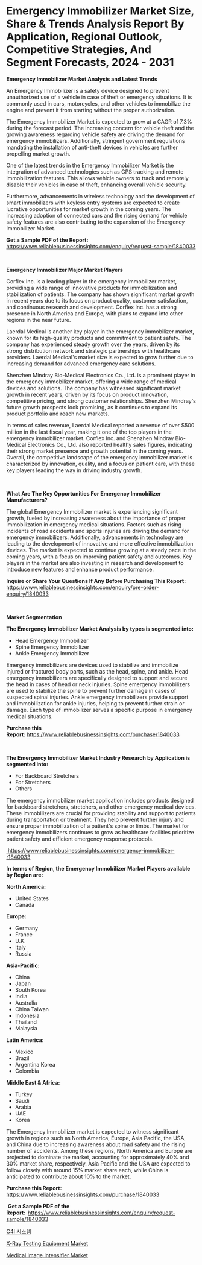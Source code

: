 <p><h1>Emergency Immobilizer Market Size, Share & Trends Analysis Report By Application, Regional Outlook, Competitive Strategies, And Segment Forecasts, 2024 - 2031</h1></p><p><strong>Emergency Immobilizer Market Analysis and Latest Trends</strong></p>
<p><p>An Emergency Immobilizer is a safety device designed to prevent unauthorized use of a vehicle in case of theft or emergency situations. It is commonly used in cars, motorcycles, and other vehicles to immobilize the engine and prevent it from starting without the proper authorization.</p><p>The Emergency Immobilizer Market is expected to grow at a CAGR of 7.3% during the forecast period. The increasing concern for vehicle theft and the growing awareness regarding vehicle safety are driving the demand for emergency immobilizers. Additionally, stringent government regulations mandating the installation of anti-theft devices in vehicles are further propelling market growth.</p><p>One of the latest trends in the Emergency Immobilizer Market is the integration of advanced technologies such as GPS tracking and remote immobilization features. This allows vehicle owners to track and remotely disable their vehicles in case of theft, enhancing overall vehicle security.</p><p>Furthermore, advancements in wireless technology and the development of smart immobilizers with keyless entry systems are expected to create lucrative opportunities for market growth in the coming years. The increasing adoption of connected cars and the rising demand for vehicle safety features are also contributing to the expansion of the Emergency Immobilizer Market.</p></p>
<p><strong>Get a Sample PDF of the Report:&nbsp;</strong> <a href="https://www.reliablebusinessinsights.com/enquiry/request-sample/1840033">https://www.reliablebusinessinsights.com/enquiry/request-sample/1840033</a></p>
<p>&nbsp;</p>
<p><strong>Emergency Immobilizer Major Market Players</strong></p>
<p><p>Corflex Inc. is a leading player in the emergency immobilizer market, providing a wide range of innovative products for immobilization and stabilization of patients. The company has shown significant market growth in recent years due to its focus on product quality, customer satisfaction, and continuous research and development. Corflex Inc. has a strong presence in North America and Europe, with plans to expand into other regions in the near future.</p><p>Laerdal Medical is another key player in the emergency immobilizer market, known for its high-quality products and commitment to patient safety. The company has experienced steady growth over the years, driven by its strong distribution network and strategic partnerships with healthcare providers. Laerdal Medical's market size is expected to grow further due to increasing demand for advanced emergency care solutions.</p><p>Shenzhen Mindray Bio-Medical Electronics Co., Ltd. is a prominent player in the emergency immobilizer market, offering a wide range of medical devices and solutions. The company has witnessed significant market growth in recent years, driven by its focus on product innovation, competitive pricing, and strong customer relationships. Shenzhen Mindray's future growth prospects look promising, as it continues to expand its product portfolio and reach new markets.</p><p>In terms of sales revenue, Laerdal Medical reported a revenue of over $500 million in the last fiscal year, making it one of the top players in the emergency immobilizer market. Corflex Inc. and Shenzhen Mindray Bio-Medical Electronics Co., Ltd. also reported healthy sales figures, indicating their strong market presence and growth potential in the coming years. Overall, the competitive landscape of the emergency immobilizer market is characterized by innovation, quality, and a focus on patient care, with these key players leading the way in driving industry growth.</p></p>
<p>&nbsp;</p>
<p><strong>What Are The Key Opportunities For Emergency Immobilizer Manufacturers?</strong></p>
<p><p>The global Emergency Immobilizer market is experiencing significant growth, fueled by increasing awareness about the importance of proper immobilization in emergency medical situations. Factors such as rising incidents of road accidents and sports injuries are driving the demand for emergency immobilizers. Additionally, advancements in technology are leading to the development of innovative and more effective immobilization devices. The market is expected to continue growing at a steady pace in the coming years, with a focus on improving patient safety and outcomes. Key players in the market are also investing in research and development to introduce new features and enhance product performance.</p></p>
<p><strong>Inquire or Share Your Questions If Any Before Purchasing This Report:</strong> <a href="https://www.reliablebusinessinsights.com/enquiry/pre-order-enquiry/1840033">https://www.reliablebusinessinsights.com/enquiry/pre-order-enquiry/1840033</a></p>
<p>&nbsp;</p>
<p><strong>Market Segmentation</strong></p>
<p><strong>The Emergency Immobilizer Market Analysis by types is segmented into:</strong></p>
<p><ul><li>Head Emergency Immobilizer</li><li>Spine Emergency Immobilizer</li><li>Ankle Emergency Immobilizer</li></ul></p>
<p><p>Emergency immobilizers are devices used to stabilize and immobilize injured or fractured body parts, such as the head, spine, and ankle. Head emergency immobilizers are specifically designed to support and secure the head in cases of head or neck injuries. Spine emergency immobilizers are used to stabilize the spine to prevent further damage in cases of suspected spinal injuries. Ankle emergency immobilizers provide support and immobilization for ankle injuries, helping to prevent further strain or damage. Each type of immobilizer serves a specific purpose in emergency medical situations.</p></p>
<p><strong>Purchase this Report:&nbsp;</strong><a href="https://www.reliablebusinessinsights.com/purchase/1840033">https://www.reliablebusinessinsights.com/purchase/1840033</a></p>
<p>&nbsp;</p>
<p><strong>The Emergency Immobilizer Market Industry Research by Application is segmented into:</strong></p>
<p><ul><li>For Backboard Stretchers</li><li>For Stretchers</li><li>Others</li></ul></p>
<p><p>The emergency immobilizer market application includes products designed for backboard stretchers, stretchers, and other emergency medical devices. These immobilizers are crucial for providing stability and support to patients during transportation or treatment. They help prevent further injury and ensure proper immobilization of a patient's spine or limbs. The market for emergency immobilizers continues to grow as healthcare facilities prioritize patient safety and efficient emergency response protocols.</p></p>
<p><a href="https://www.reliablebusinessinsights.com/emergency-immobilizer-r1840033">&nbsp;https://www.reliablebusinessinsights.com/emergency-immobilizer-r1840033</a></p>
<p><strong>In terms of Region, the Emergency Immobilizer Market Players available by Region are:</strong></p>
<p>
    <p> <strong> North America: </strong>
        <ul>
            <li>United States</li>
            <li>Canada</li>
        </ul>
        </p> 
    <p> <strong> Europe: </strong>
        <ul>
            <li>Germany</li>
            <li>France</li>
            <li>U.K.</li>
            <li>Italy</li>
            <li>Russia</li>
        </ul>
        </p> 
    <p> <strong> Asia-Pacific: </strong>
        <ul>
            <li>China</li>
            <li>Japan</li>
            <li>South Korea</li>
            <li>India</li>
            <li>Australia</li>
            <li>China Taiwan</li>
            <li>Indonesia</li>
            <li>Thailand</li>
            <li>Malaysia</li>
        </ul>
        </p> 
    <p> <strong> Latin America: </strong>
        <ul>
            <li>Mexico</li>
            <li>Brazil</li>
            <li>Argentina Korea</li>
            <li>Colombia</li>
        </ul>
        </p> 
    <p> <strong> Middle East & Africa: </strong>
        <ul>
            <li>Turkey</li>
            <li>Saudi</li>
            <li>Arabia</li>
            <li>UAE</li>
            <li>Korea</li>
        </ul>
    </p>
    </p>
<p><p>The Emergency Immobilizer market is expected to witness significant growth in regions such as North America, Europe, Asia Pacific, the USA, and China due to increasing awareness about road safety and the rising number of accidents. Among these regions, North America and Europe are projected to dominate the market, accounting for approximately 40% and 30% market share, respectively. Asia Pacific and the USA are expected to follow closely with around 15% market share each, while China is anticipated to contribute about 10% to the market.</p></p>
<p><strong>Purchase this Report: </strong><a href="https://www.reliablebusinessinsights.com/purchase/1840033">https://www.reliablebusinessinsights.com/purchase/1840033</a></p>
<p>&nbsp;<strong>Get a Sample PDF of the Report:&nbsp;&nbsp;</strong><a href="https://www.reliablebusinessinsights.com/enquiry/request-sample/1840033">https://www.reliablebusinessinsights.com/enquiry/request-sample/1840033</a></p>
<p><strong></strong></p>
<p><p><a href="https://github.com/rsg307664904/Market-Research-Report-List-3/blob/main/513849276833.md">C4I 시스템</a></p><p><a href="https://github.com/mbisetmhermsr/Market-Research-Report-List-3/blob/main/x-ray-testing-equipment-market.md">X-Ray Testing Equipment Market</a></p><p><a href="https://github.com/cameroneffertz/Market-Research-Report-List-2/blob/main/medical-image-intensifier-market.md">Medical Image Intensifier Market</a></p></p>